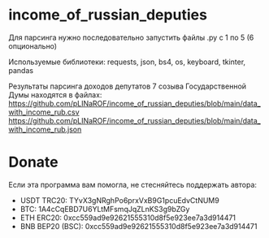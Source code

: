 # income_of_russian_deputies

Для парсинга нужно последовательно запустить файлы .py с 1 по 5 (6 опционально)

Используемые библиотеки: requests, json, bs4, os, keyboard, tkinter, pandas

Результаты парсинга доходов депутатов 7 созыва Государственной Думы находятся в файлах:
https://github.com/pLINaROF/income_of_russian_deputies/blob/main/data_with_income_rub.csv
https://github.com/pLINaROF/income_of_russian_deputies/blob/main/data_with_income_rub.json


# Donate
Если эта программа вам помогла, не стесняйтесь поддержать автора:
* USDT TRC20: TYvX3gNRghPo6prxVxB9G1pcuEdvCtNUM9 
* BTC: 1A4cCqEBD7U6YLtMFsmqJqZLnKS3g9bZGy
* ETH ERC20: 0xcc559ad9e92621555310d8f5e923ee7a3d914471
* BNB BEP20 (BSC): 0xcc559ad9e92621555310d8f5e923ee7a3d914471
